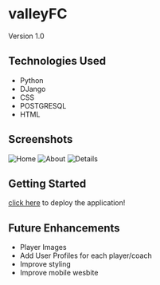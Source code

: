 # valleyFC

Version 1.0

## Technologies Used
* Python
* DJango
* CSS
* POSTGRESQL
* HTML

## Screenshots 
![Home](https://scontent-lax3-1.xx.fbcdn.net/v/t39.30808-6/274672681_123648430221508_139210433010560853_n.jpg?_nc_cat=102&ccb=1-5&_nc_sid=730e14&_nc_ohc=Yb69UujciUwAX-sqN-k&_nc_ht=scontent-lax3-1.xx&oh=00_AT9lnSIu5E8mAT5A2gSmjoooY03SJ1Gfvr3n93E08QA47A&oe=621BD1B9)
![About](https://scontent-lax3-2.xx.fbcdn.net/v/t39.30808-6/274680466_123648433554841_8688935652412310828_n.jpg?_nc_cat=101&ccb=1-5&_nc_sid=730e14&_nc_ohc=C9peXAkZNmwAX8efwyB&_nc_ht=scontent-lax3-2.xx&oh=00_AT8EhKWTyMAlvoheISR2312KjZhWID7FomtNN3kraldgkw&oe=621C79AA)
![Details](https://scontent-lax3-1.xx.fbcdn.net/v/t39.30808-6/274658456_123648396888178_5115680909787446462_n.png?_nc_cat=108&ccb=1-5&_nc_sid=730e14&_nc_ohc=IfcML0dsrRUAX-JV9NI&_nc_oc=AQlCawHbq5TytqBx5kj54f0xeciWrvfdezVNXpHQZXOMMgcKjswD8F8EYGWSnN03qv0lk_crpwu8W6egbmi6vrsj&_nc_ht=scontent-lax3-1.xx&oh=00_AT_IU9hwRscLrnSleYmx6zKUVEkg2ELCHL2uRNqN4F6oXw&oe=621C7160)

 ## Getting Started
 [click here](https://valleyfc.herokuapp.com/) to deploy the application!

 ## Future Enhancements
 * Player Images
 * Add User Profiles for each player/coach
 * Improve styling
 * Improve mobile wesbite

